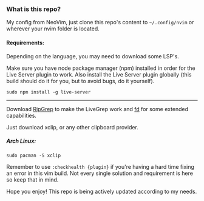 ### What is this repo?
My config from NeoVim, just clone this repo's content to `~/.config/nvim` or wherever your nvim folder is located.

#### Requirements:
Depending on the language, you may need to download some LSP's.

Make sure you have node package manager (npm) installed in order for the Live Server plugin to work. Also install the Live
Server plugin globally (this build should do it for you, but to avoid bugs, do it yourself).
```
sudo npm install -g live-server
```

---
Download [RipGrep](https://github.com/BurntSushi/ripgrep) to make the LiveGrep work and [fd](https://github.com/sharkdp/fd) for some extended capabilities.

Just download xclip, or any other clipboard provider.
##### Arch Linux:
```
sudo pacman -S xclip
```

Remember to use `:checkhealth {plugin}` if you're having a hard time fixing an error in this vim build. Not every single solution and requirement is here so keep that in mind.

Hope you enjoy! This repo is being actively updated according to my needs.
